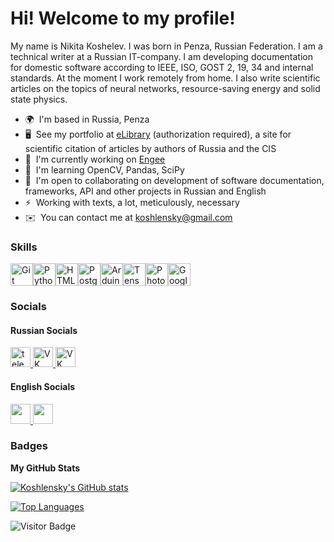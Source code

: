 Hi! Welcome to my profile!
=======================================================================================================================================

My name is Nikita Koshelev. I was born in Penza, Russian Federation. I am a technical writer at a Russian IT-company. I am developing documentation for domestic software according to IEEE, ISO, GOST 2, 19, 34 and internal standards. At the moment I work remotely from home. I also write scientific articles on the topics of neural networks, resource-saving energy and solid state physics.

* 🌍  I'm based in Russia, Penza
* 🖥️  See my portfolio at [eLibrary](http://www.elibrary.ru/author_profile.asp?id=1103709) (authorization required), a site for scientific citation of articles by authors of Russia and the CIS
* 🚀  I'm currently working on [Engee](http://start.engee.com/)
* 🧠  I'm learning OpenCV, Pandas, SciPy
* 🤝  I'm open to collaborating on development of software documentation, frameworks, API and other projects in Russian and English
* ⚡  Working with texts, a lot, meticulously, necessary
* ✉️  You can contact me at [koshlensky@gmail.com](mailto:koshlensky@gmail.com)

### Skills
<p align="left"> 
<a href="https://git-scm.com/" target="_blank" rel="noreferrer"><img src="https://raw.githubusercontent.com/danielcranney/readme-generator/main/public/icons/skills/git-colored.svg" width="36" height="36" alt="Git" /></a><a href="https://www.python.org/" target="_blank" rel="noreferrer"><img src="https://raw.githubusercontent.com/danielcranney/readme-generator/main/public/icons/skills/python-colored.svg" width="36" height="36" alt="Python" /></a><a href="https://developer.mozilla.org/en-US/docs/Glossary/HTML5" target="_blank" rel="noreferrer"><img src="https://raw.githubusercontent.com/danielcranney/readme-generator/main/public/icons/skills/html5-colored.svg" width="36" height="36" alt="HTML5" /></a><a href="https://www.postgresql.org/" target="_blank" rel="noreferrer"><img src="https://raw.githubusercontent.com/danielcranney/readme-generator/main/public/icons/skills/postgresql-colored.svg" width="36" height="36" alt="PostgreSQL" /></a><a href="https://store.arduino.cc/?gclid=Cj0KCQjw2eilBhCCARIsAG0Pf8uueBifykWcsSS4LPESeGQfxGVKJYnzV7bz471XfknQJy_1VINVWM8aAkLtEALw_wcB" target="_blank" rel="noreferrer"><img src="https://raw.githubusercontent.com/danielcranney/readme-generator/main/public/icons/skills/arduino-colored.svg" width="36" height="36" alt="Arduino" /></a><a href="https://www.tensorflow.org/" target="_blank" rel="noreferrer"><img src="https://raw.githubusercontent.com/danielcranney/readme-generator/main/public/icons/skills/tensorflow-colored.svg" width="36" height="36" alt="TensorFlow" /></a><a href="https://www.adobe.com/uk/products/photoshop.html" target="_blank" rel="noreferrer"><img src="https://raw.githubusercontent.com/danielcranney/readme-generator/main/public/icons/skills/photoshop-colored.svg" width="36" height="36" alt="Photoshop" /></a><a href="https://cloud.google.com/" target="_blank" rel="noreferrer"><img src="https://raw.githubusercontent.com/danielcranney/readme-generator/main/public/icons/skills/googlecloud-colored.svg" width="36" height="36" alt="Google Cloud" /></a>
</p>
 

### Socials

#### Russian Socials
<p align="left"> <a href="https://t.me/Koshlensky" target="_blank"> <img src="https://cdn-icons-png.flaticon.com/512/2111/2111646.png" width="32" height="32" alt="telegram group" /><a href="https://vk.com/koshlensky" target="_blank"> <img src="https://cdn-icons-png.flaticon.com/512/145/145813.png" width="32" height="32" alt="VK Badge"/> </a> 
<a href="https://discord.com/users/koshlensky" target="_blank"> <img src="https://raw.githubusercontent.com/danielcranney/readme-generator/main/public/icons/socials/discord.svg" width="32" height="32" alt="VK Badge"/> </a>
      
#### English Socials
<p align="left"> </picture> </a> <a href="https://www.github.com/Koshlensky" target="_blank" rel="noreferrer"> <picture> <source media="(prefers-color-scheme: dark)" srcset="https://raw.githubusercontent.com/danielcranney/readme-generator/main/public/icons/socials/github-dark.svg" /> <source media="(prefers-color-scheme: light)" srcset="https://raw.githubusercontent.com/danielcranney/readme-generator/main/public/icons/socials/github.svg" /> <img src="https://raw.githubusercontent.com/danielcranney/readme-generator/main/public/icons/socials/github.svg" width="32" height="32" /> </picture> </a> <a href="https://www.linkedin.com/in/nikita-koshelev-533817291/" target="_blank" rel="noreferrer"> <picture> <source media="(prefers-color-scheme: dark)" srcset="https://raw.githubusercontent.com/danielcranney/readme-generator/main/public/icons/socials/linkedin-dark.svg" /> <source media="(prefers-color-scheme: light)" srcset="https://raw.githubusercontent.com/danielcranney/readme-generator/main/public/icons/socials/linkedin.svg" /> <img src="https://raw.githubusercontent.com/danielcranney/readme-generator/main/public/icons/socials/linkedin.svg" width="32" height="32" /> </picture> </a></p>

### Badges
<b>My GitHub Stats</b>

<a href="http://www.github.com/Koshlensky"><img src="https://github-readme-stats.vercel.app/api?username=Koshlensky&show_icons=true&hide=&count_private=true&title_color=0891b2&text_color=ffffff&icon_color=ef4444&bg_color=171717&hide_border=true&show_icons=true" alt="Koshlensky's GitHub stats" /></a>

<a href="https://github.com/Koshlensky" align="left"><img src="https://github-readme-stats.vercel.app/api/top-langs/?username=Koshlensky&langs_count=10&title_color=0891b2&text_color=ffffff&icon_color=ef4444&bg_color=171717&hide_border=true&locale=en&custom_title=Top%20%Languages" alt="Top Languages" /></a>

![Visitor Badge](https://visitor-badge.laobi.icu/badge?page_id=koshlensky)
